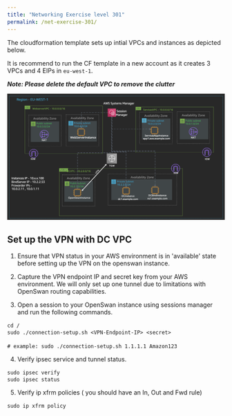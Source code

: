 ```yaml
---
title: "Networking Exercise level 301"
permalink: /net-exercise-301/
---
```


The cloudformation template sets up intial VPCs and instances as depicted below.

It is recommend to run the CF template in a new account as it creates 3 VPCs and 4 EIPs in `eu-west-1`. 


_**Note: Please delete the default VPC to remove the clutter**_

![net-exercise-301](./images/net-exercise-301.png)

## Set up the VPN with DC VPC

1. Ensure that VPN status in your AWS environment is in 'available' state before setting up the VPN on the openswan instance.

2. Capture the VPN endpoint IP and secret key from your AWS environment. We will only set up one tunnel due to limitations with OpenSwan routing capabilities. 

3. Open a session to your OpenSwan instance using sessions manager and run the following commands.

```
cd / 
sudo ./connection-setup.sh <VPN-Endpoint-IP> <secret>

# example: sudo ./connection-setup.sh 1.1.1.1 Amazon123
```

4. Verify ipsec service and tunnel status.

```
sudo ipsec verify
sudo ipsec status
```

5. Verify ip xfrm policies ( you should have an In, Out and Fwd rule)

```
sudo ip xfrm policy
```
